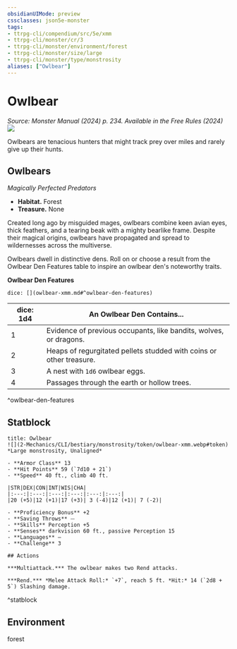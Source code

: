 ```yaml
---
obsidianUIMode: preview
cssclasses: json5e-monster
tags:
- ttrpg-cli/compendium/src/5e/xmm
- ttrpg-cli/monster/cr/3
- ttrpg-cli/monster/environment/forest
- ttrpg-cli/monster/size/large
- ttrpg-cli/monster/type/monstrosity
aliases: ["Owlbear"]
---
```

# Owlbear
*Source: Monster Manual (2024) p. 234. Available in the Free Rules (2024)*  
![](2-Mechanics/CLI/bestiary/monstrosity/img/owlbears.webp#right)

Owlbears are tenacious hunters that might track prey over miles and rarely give up their hunts.

## Owlbears

*Magically Perfected Predators*

- **Habitat.** Forest  
- **Treasure.** None  

Created long ago by misguided mages, owlbears combine keen avian eyes, thick feathers, and a tearing beak with a mighty bearlike frame. Despite their magical origins, owlbears have propagated and spread to wildernesses across the multiverse.

Owlbears dwell in distinctive dens. Roll on or choose a result from the Owlbear Den Features table to inspire an owlbear den's noteworthy traits.

**Owlbear Den Features**

`dice: [](owlbear-xmm.md#^owlbear-den-features)`

| dice: 1d4 | An Owlbear Den Contains... |
|-----------|----------------------------|
| 1 | Evidence of previous occupants, like bandits, wolves, or dragons. |
| 2 | Heaps of regurgitated pellets studded with coins or other treasure. |
| 3 | A nest with `1d6` owlbear eggs. |
| 4 | Passages through the earth or hollow trees. |
^owlbear-den-features

## Statblock

```ad-statblock
title: Owlbear
![](2-Mechanics/CLI/bestiary/monstrosity/token/owlbear-xmm.webp#token)
*Large monstrosity, Unaligned*

- **Armor Class** 13 
- **Hit Points** 59 (`7d10 + 21`) 
- **Speed** 40 ft., climb 40 ft.

|STR|DEX|CON|INT|WIS|CHA|
|:---:|:---:|:---:|:---:|:---:|:---:|
|20 (+5)|12 (+1)|17 (+3)| 3 (-4)|12 (+1)| 7 (-2)|

- **Proficiency Bonus** +2
- **Saving Throws** ⏤
- **Skills** Perception +5
- **Senses** darkvision 60 ft., passive Perception 15
- **Languages** —
- **Challenge** 3

## Actions

***Multiattack.*** The owlbear makes two Rend attacks.

***Rend.*** *Melee Attack Roll:* `+7`, reach 5 ft. *Hit:* 14 (`2d8 + 5`) Slashing damage.
```
^statblock

## Environment

forest